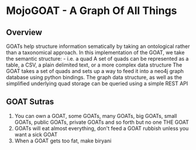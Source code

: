 # MojoGOAT - A Graph Of All Things

## Overview
GOATs help structure information sematically by taking an ontological rather than a taxonomical approach. 
In this implementation of the GOAT, we take the semantic structure: <source><story><target><date> - i.e. a quad
A set of quads can be represented as a table, a CSV, a plain delimited text, or a more complex data structure
The GOAT takes a set of quads and sets up a way to feed it into a neo4j graph database using python bindings. The graph data structure, as well as the simplified underlying quad storage can be queried using a simple REST API


## GOAT Sutras

1. You can own a GOAT, some GOATs, many GOATs, big GOATs, small GOATs, public GOATs, private GOATs and so forth but no one THE GOAT
2. GOATs will eat almost everything, don't feed a GOAT rubbish unless you want a sick GOAT
3. When a GOAT gets too fat, make biryani

